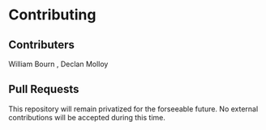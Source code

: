 # Contributing

## Contributers
  William Bourn
  , Declan Molloy

## Pull Requests
This repository will remain privatized for the forseeable future. No external contributions will be accepted during this time.
